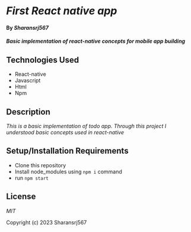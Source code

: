 # _First React native app_

#### By _**Sharansrj567**_

#### _Basic implementation of react-native concepts for mobile app building_

## Technologies Used

* React-native
* Javascript
* Html
* Npm

## Description

_This is a basic implementation of todo app. Through this project I understood basic concepts used in react-native_ 

## Setup/Installation Requirements

* Clone this repository
* Install node_modules using `npm i` command
* run `npm start`

## License

_MIT_

Copyright (c) 2023 Sharansrj567
